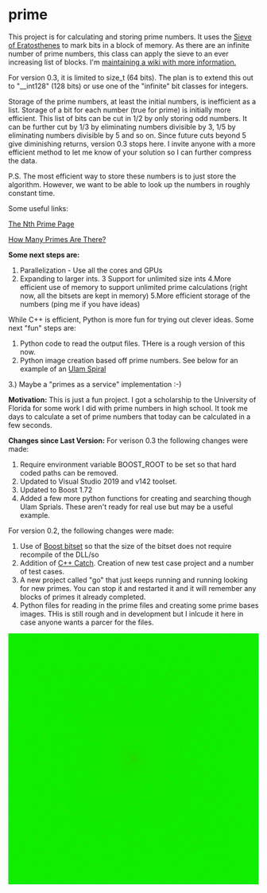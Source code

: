 # prime
This project is for calculating and storing prime numbers. It uses the [Sieve of Eratosthenes](https://en.wikipedia.org/wiki/Sieve_of_Eratosthenes) to mark bits in a block of memory. As there are an infinite number of prime numbers, this class can apply the sieve to an ever increasing list of blocks. I'm [maintaining a wiki with more information.](https://github.com/burhop/prime/wiki)

For version 0.3, it is limited to size_t (64 bits). The plan is to extend this out to "__int128" (128 bits) or use one of the "infinite" bit classes for integers.

Storage of the prime numbers, at least the initial numbers, is inefficient as a list. Storage of a bit for each number (true for prime) is initially more efficient. This list of bits can be cut in 1/2 by only storing odd numbers. It can be further cut by 1/3 by eliminating numbers divisible by 3, 1/5 by eliminating numbers divisible by 5 and so on. Since future cuts beyond 5 give diminishing returns, version 0.3 stops here.  I invite anyone with a more efficient method to let me know of your solution so I can further compress the data.

P.S. The most efficient way to store these numbers is to just store the algorithm. However, we want to be able to look up the numbers in roughly constant time.

Some useful links:

[The Nth Prime Page](https://primes.utm.edu/nthprime/index.php#piofx)

[How Many Primes Are There?](https://primes.utm.edu/howmany.html)



**Some next steps are:**
 1. Parallelization - Use all the cores and GPUs
 2. Expanding to larger ints.
 3 Support for unlimited size ints
 4.More efficient use of memory to support unlimited prime calculations (right now, all the bitsets are kept in memory)
 5.More efficient storage of the numbers (ping me if you have ideas)

While C++ is efficient, Python is more fun for trying out clever ideas. Some next "fun" steps are:

 1. Python code to read the output files.  THere is a rough version of this now.
 2. Python image creation based off prime numbers.  See below for an example of an [Ulam Spiral](https://en.wikipedia.org/wiki/Ulam_spiral)
 
 3.) Maybe a "primes as a service" implementation :-)


**Motivation:**
This is just a fun project.  I got a scholarship to the University of Florida for some work I did with prime numbers in high school. It took me days to calculate a set of prime numbers that today can be calculated in a few seconds.

**Changes since Last Version:**
For verison 0.3 the following changes were made:

1. Require environment variable BOOST_ROOT to be set so that hard coded paths can be removed.
2. Updated to Visual Studio 2019 and v142 toolset.
3. Updated to Boost 1.72
4. Added a few more python functions for creating and searching though Ulam Sprials. These aren't ready for real use but may be a useful example. 

For version 0.2, the following changes were made:

1. Use of [Boost bitset](https://www.boost.org/doc/libs/1_36_0/libs/dynamic_bitset/dynamic_bitset.html) so that the size of the bitset does not require recompile of the DLL/so
2. Addition of [C++ Catch](https://github.com/catchorg/Catch2).  Creation of new test case project and a number of test cases.
3. A new project called "go" that just keeps running and running looking for new primes. You can stop it and restarted it and it will remember any blocks of primes it already completed.
3. Python files for reading in the prime files and creating some prime bases images.  THis is still rough and in development but I inlcude it here in case anyone wants a parcer for the files.

![Spiral](https://github.com/burhop/prime/blob/master/python/primeSpiral.png)
